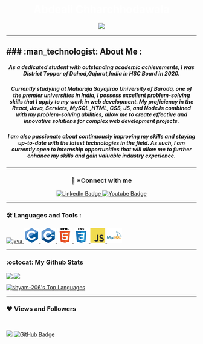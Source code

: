 <span align="center">
 <h1 align="center" style="color: white; padding-top: 50px;"> Abdeali Chharchhodawala </h1>
</span>

<div id="header" align="center">

 <img src="https://media.giphy.com/media/RbDKaczqWovIugyJmW/giphy.gif">

<hr>

<h2 align="left">
### :man_technologist: About Me :
</h2>
 
  <h5>
  As a dedicated student with outstanding academic achievements, I was District Topper of Dahod,Gujarat,India in HSC Board in 2020.
  </h5>

   <h5>
    Currently studying at Maharaja Sayajirao University of Baroda, one of the premier universities in India, I possess excellent problem-solving skills that I apply to my  
    work in web development. My proficiency in the React, Java, Servlets, MySQL ,HTML, CSS, JS, and NodeJs combined with my problem-solving abilities, allow me to create 
    effective and innovative solutions for complex web development projects.
</h5>

 <h5>
     I am also passionate about continuously improving my skills and staying up-to-date with the latest technologies in the field. As such, I am currently open to 
     internship opportunities that will allow me to further enhance my skills and gain valuable industry experience.
  </h5>

<hr>

<!-- connect with me -->
<h3> 🔗&nbsp;*Connect with me </h3>

<div id="badges">
 
 <a href="https://www.linkedin.com/in/abdeali-chharchhoda">
    <img src="https://img.shields.io/badge/LinkedIn-blue?style=for-the-badge&logo=linkedin&logoColor=white" alt="LinkedIn Badge"/>
  </a>
  
  <a href="https://youtube.com/@learnerboy4405">
    <img src="https://img.shields.io/badge/YouTube-red?style=for-the-badge&logo=youtube&logoColor=white" alt="Youtube Badge"/>
  </a>

</div>

</div>

<hr>

### :hammer_and_wrench: Languages and Tools :

<p align="left"> 

  <a href="#" target="_blank">
   <img src="https://raw.githubusercontent.com/jmnote/z-icons/master/svg/java.svg" alt="java" width="40px" height="40px">
  </a>
  
  <a href="https://www.cprogramming.com/" target="_blank" rel="noreferrer"> 
    <img src="https://raw.githubusercontent.com/devicons/devicon/master/icons/c/c-original.svg" alt="c" width="40" height="40"/> 
  </a> 
  
  <a href="https://www.w3schools.com/cpp/" target="_blank" rel="noreferrer"> 
    <img src="https://raw.githubusercontent.com/devicons/devicon/master/icons/cplusplus/cplusplus-original.svg" alt="cplusplus" width="40" height="40"/> 
  </a>
  

 <!--- <a href="https://www.python.org" target="_blank"> 
     <img src="https://raw.githubusercontent.com/devicons/devicon/master/icons/python/python-original.svg" alt="python" width="40" height="40"/> 
   </a> --->
   
   <a href="https://www.w3.org/html/" target="_blank"> 
        <img src="https://raw.githubusercontent.com/devicons/devicon/master/icons/html5/html5-original-wordmark.svg" alt="html5" width="40" height="40"/> 
   </a>
   
   <a href="https://www.w3schools.com/css/" target="_blank"> 
      <img src="https://raw.githubusercontent.com/devicons/devicon/master/icons/css3/css3-original-wordmark.svg" alt="css3" width="40" height="40"/> 
   </a> 
   
   <a href="https://developer.mozilla.org/en-US/docs/Web/JavaScript" target="_blank">      
        <img src="https://raw.githubusercontent.com/devicons/devicon/master/icons/javascript/javascript-original.svg" alt="javascript" width="40" height="40"/> 
   </a> 
   
   <a href="https://www.mysql.com/" rel="nofollow">
     <img src="https://raw.githubusercontent.com/devicons/devicon/master/icons/mysql/mysql-original-wordmark.svg" alt="mysql" width="40" height="40" /> 
   </a>
   
 </p>
 
 <hr>

### :octocat: My Github Stats 
  
<p align="left">
  <a href="https://github.com/OmBhatt24"> 
    <img align="center" src="https://github-readme-stats.vercel.app/api?username=OmBhatt24&theme=algolia&show_icons=true" />    
  </a> 
  <a href="https://github.com/OmBhatt24"> 
    <img align="center" src="https://github-readme-streak-stats.herokuapp.com/?user=OmBhatt24&theme=algolia#version3" /> 
  </a>
</p>

<a href="https://github.com/OmBhatt24/github-readme-stats">
  <img alt="shyam-206's Top Languages" src="https://github-readme-stats.vercel.app/api/top-langs/?username=OmBhatt24&langs_count=8&count_private=true&layout=compact&theme=react&hide_border=true&bg_color=0D1117" />
</a>
<hr>

### ❤ Views and Followers
<br>
<p>
 <a href="https://github.com/OmBhatt24/github-profile-views-counter">
    <img src="https://komarev.com/ghpvc/?username=Abdeali099">
 </a>
 <a href="https://github.com/OmBhatt24?tab=followers">
  <img src="https://img.shields.io/github/followers/Abdeali099?label=Followers&style=social" alt="GitHub Badge">
 </a>
</p>

